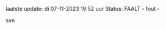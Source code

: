 laatste update: 
di 07-11-2023 19:52   uur 
Status: FAALT - fout - 
<div class="service R">svn</div>